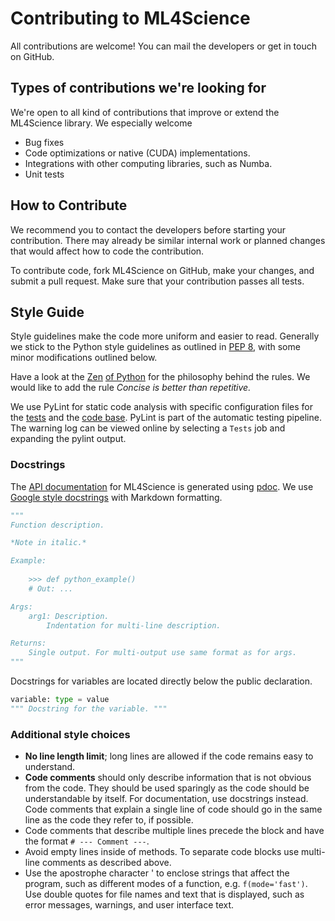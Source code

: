 # Contributing to ML4Science
All contributions are welcome!
You can mail the developers or get in touch on GitHub.


## Types of contributions we're looking for

We're open to all kind of contributions that improve or extend the ML4Science library.
We especially welcome

- Bug fixes
- Code optimizations or native (CUDA) implementations.
- Integrations with other computing libraries, such as Numba.
- Unit tests


## How to Contribute
We recommend you to contact the developers before starting your contribution.
There may already be similar internal work or planned changes that would affect how to code the contribution.

To contribute code, fork ML4Science on GitHub, make your changes, and submit a pull request.
Make sure that your contribution passes all tests.


## Style Guide
Style guidelines make the code more uniform and easier to read.
Generally we stick to the Python style guidelines as outlined in [PEP 8](https://www.python.org/dev/peps/pep-0008/), with some minor modifications outlined below.

Have a look at the [Zen](https://en.wikipedia.org/wiki/Zen_of_Python) [of Python](https://www.python.org/dev/peps/pep-0020/) for the philosophy behind the rules.
We would like to add the rule *Concise is better than repetitive.*

We use PyLint for static code analysis with specific configuration files for the
[tests](../tests/.pylintrc) and the
[code base](../ml4s/.pylintrc).
PyLint is part of the automatic testing pipeline.
The warning log can be viewed online by selecting a `Tests` job and expanding the pylint output.

### Docstrings
The [API documentation](https://holl-.github.io/ML4Science/) for ML4Science is generated using [pdoc](https://pdoc3.github.io/pdoc/).
We use [Google style docstrings](https://google.github.io/styleguide/pyguide.html#38-comments-and-docstrings)
with Markdown formatting.

```python
"""
Function description.

*Note in italic.*

Example:
    
    >>> def python_example()
    # Out: ...

Args:
    arg1: Description.
        Indentation for multi-line description.

Returns:
    Single output. For multi-output use same format as for args.
"""
```

Docstrings for variables are located directly below the public declaration.
```python
variable: type = value
""" Docstring for the variable. """
```


### Additional style choices
- **No line length limit**; long lines are allowed if the code remains easy to understand.
- **Code comments** should only describe information that is not obvious from the code. They should be used sparingly as the code should be understandable by itself. For documentation, use docstrings instead. Code comments that explain a single line of code should go in the same line as the code they refer to, if possible.
- Code comments that describe multiple lines precede the block and have the format `# --- Comment ---`.
- Avoid empty lines inside of methods. To separate code blocks use multi-line comments as described above.
- Use the apostrophe character ' to enclose strings that affect the program, such as different modes of a function, e.g. `f(mode='fast')`. Use double quotes for file names and text that is displayed, such as error messages, warnings, and user interface text.
